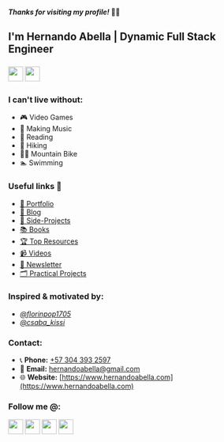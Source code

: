 #### *Thanks for visiting my profile!* 👋😊
## I'm Hernando Abella | Dynamic Full Stack Engineer <br/>
###  <div><img src="https://cdn.jsdelivr.net/gh/devicons/devicon@latest/icons/tailwindcss/tailwindcss-original.svg" width="30px"/> <img src="https://cdn.jsdelivr.net/gh/devicons/devicon@latest/icons/bootstrap/bootstrap-original.svg" width="30px"/></div>

### I can't live without:
- 🎮 Video Games 
- 🎵 Making Music
- 📖 Reading
- 🥾 Hiking
- 🚵‍♂️ Mountain Bike
- 🏊 Swimming

### Useful links 🔗

- [🤵 Portfolio](https://portfolio-hernandoabella.vercel.app/)
- [📝 Blog](https://medium.com/@hernandoabella)
- [🚀 Side-Projects](https://github.com/hernandoabella/side-projects)
- [📚 Books](https://github.com/hernandoabella/books)
- [🏆 Top Resources](https://github.com/hernandoabella/resources)
- [📹 Videos](https://youtube.com/c/hernandoabella)
- [📰 Newsletter](https://beat-byte-publishing.com/)
- [🗂️ Practical Projects](https://github.com/hernandoabella/practical-projects)

### Inspired & motivated by:
- *[@florinpop1705](https://x.com/florinpop1705)* <br/>
- *[@csaba_kissi](https://x.com/@csaba_kissi)* <br />

### Contact:
- 📞 **Phone:** [+57 304 393 2597](tel:+573043932597)
- 📧 **Email:** [hernandoabella@gmail.com](mailto:hernandoabella@gmail.com)
- 🌐 **Website:** [https://www.hernandoabella.com](https://www.hernandoabella.com)

### Follow me @:
  <a href="https://www.x.com/hernandoabella"><img src="https://cdn2.iconfinder.com/data/icons/threads-by-instagram/24/x-logo-twitter-new-brand-contained-64.png" width="30px"/></a>
  <a href="https://www.instagram.com/hernandoabella"><img src="https://cdn2.iconfinder.com/data/icons/social-media-2285/512/1_Instagram_colored_svg_1-64.png" width="30px"/></a>
  <a href="https://www.tiktok.com/@hernandoabella"><img src="https://cdn0.iconfinder.com/data/icons/logos-brands-7/512/TikTok_logo_original0-64.png" width="30px"/></a>
  <a href="https://www.youtube.com/c/hernandoabella"><img src="https://cdn4.iconfinder.com/data/icons/logos-and-brands/512/395_Youtube_logo-64.png" width="30px"/></a>
